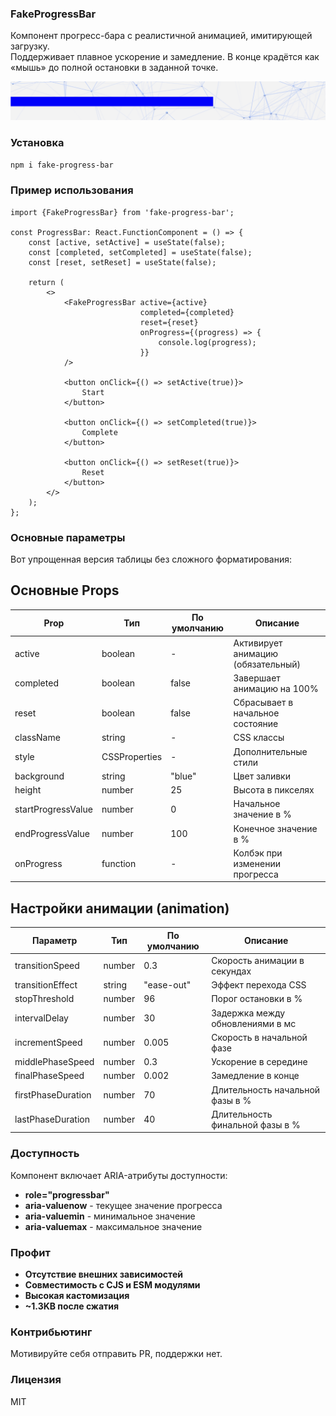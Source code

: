 ### FakeProgressBar

Компонент прогресс-бара с реалистичной анимацией, имитирующей загрузку.<br/>
Поддерживает плавное ускорение и замедление. В конце крадётся как «мышь» до полной остановки в заданной точке. 

![Пример](https://github.com/monolithed/fake-progress-bar/blob/main/cover.png?raw=true)

### Установка

```sh
npm i fake-progress-bar
```

### Пример использования

```tsx
import {FakeProgressBar} from 'fake-progress-bar';

const ProgressBar: React.FunctionComponent = () => {
    const [active, setActive] = useState(false);
    const [completed, setCompleted] = useState(false);
    const [reset, setReset] = useState(false);

    return (
        <>
            <FakeProgressBar active={active}
                             completed={completed}
                             reset={reset}
                             onProgress={(progress) => {
                                 console.log(progress);
                             }}
            />

            <button onClick={() => setActive(true)}>
                Start
            </button>

            <button onClick={() => setCompleted(true)}>
                Complete
            </button>

            <button onClick={() => setReset(true)}>
                Reset
            </button>
        </>
    );
};
```

### Основные параметры

Вот упрощенная версия таблицы без сложного форматирования:

## Основные Props

| Prop               | Тип           | По умолчанию | Описание                           |
|--------------------|---------------|--------------|------------------------------------|
| active             | boolean       | -            | Активирует анимацию (обязательный) |
| completed          | boolean       | false        | Завершает анимацию на 100%         |
| reset              | boolean       | false        | Сбрасывает в начальное состояние   |
| className          | string        | -            | CSS классы                         |
| style              | CSSProperties | -            | Дополнительные стили               |
| background         | string        | "blue"       | Цвет заливки                       |
| height             | number        | 25           | Высота в пикселях                  |
| startProgressValue | number        | 0            | Начальное значение в %             |
| endProgressValue   | number        | 100          | Конечное значение в %              |
| onProgress         | function      | -            | Колбэк при изменении прогресса     |

## Настройки анимации (animation)

| Параметр           | Тип    | По умолчанию | Описание                          |
|--------------------|--------|--------------|-----------------------------------|
| transitionSpeed    | number | 0.3          | Скорость анимации в секундах      |
| transitionEffect   | string | "ease-out"   | Эффект перехода CSS               |
| stopThreshold      | number | 96           | Порог остановки в %               |
| intervalDelay      | number | 30           | Задержка между обновлениями в мс  |
| incrementSpeed     | number | 0.005        | Скорость в начальной фазе         |
| middlePhaseSpeed   | number | 0.3          | Ускорение в середине              |
| finalPhaseSpeed    | number | 0.002        | Замедление в конце                |
| firstPhaseDuration | number | 70           | Длительность начальной фазы в %   |
| lastPhaseDuration  | number | 40           | Длительность финальной фазы в %   |

### Доступность

Компонент включает ARIA-атрибуты доступности:

* **role="progressbar"**
* **aria-valuenow** - текущее значение прогресса
* **aria-valuemin** - минимальное значение
* **aria-valuemax** - максимальное значение

### Профит

* **Отсутствие внешних зависимостей**
* **Совместимость с CJS и ESM модулями**
* **Высокая кастомизация**
* **~1.3KB после сжатия**

### Контрибьютинг

Мотивируйте себя отправить PR, поддержки нет.

### Лицензия

MIT
